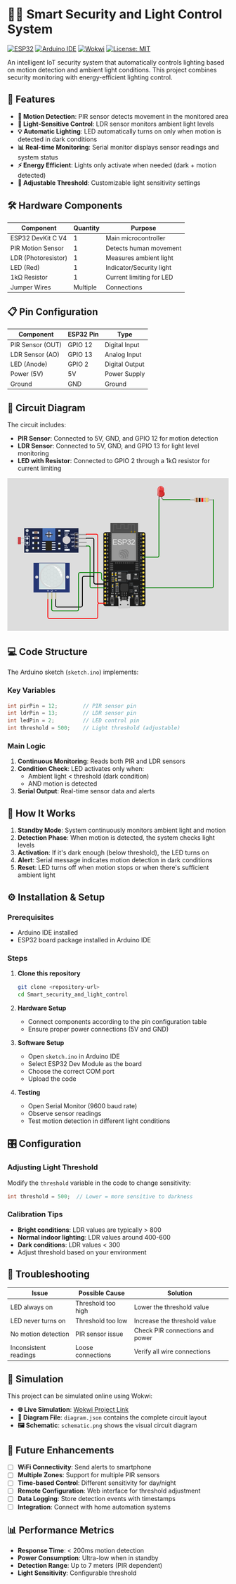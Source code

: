 # 🔐💡 Smart Security and Light Control System

[![ESP32](https://img.shields.io/badge/Microcontroller-ESP32-blue)](https://www.espressif.com/en/products/socs/esp32)
[![Arduino IDE](https://img.shields.io/badge/IDE-Arduino-green)](https://www.arduino.cc/)
[![Wokwi](https://img.shields.io/badge/Simulator-Wokwi-orange)](https://wokwi.com/)
[![License: MIT](https://img.shields.io/badge/License-MIT-yellow.svg)](https://opensource.org/licenses/MIT)

An intelligent IoT security system that automatically controls lighting based on motion detection and ambient light conditions. This project combines security monitoring with energy-efficient lighting control.

## 🌟 Features

- **🚶 Motion Detection**: PIR sensor detects movement in the monitored area
- **🌙 Light-Sensitive Control**: LDR sensor monitors ambient light levels
- **💡 Automatic Lighting**: LED automatically turns on only when motion is detected in dark conditions
- **📊 Real-time Monitoring**: Serial monitor displays sensor readings and system status
- **⚡ Energy Efficient**: Lights only activate when needed (dark + motion detected)
- **🔧 Adjustable Threshold**: Customizable light sensitivity settings

## 🛠️ Hardware Components

| Component | Quantity | Purpose |
|-----------|----------|---------|
| ESP32 DevKit C V4 | 1 | Main microcontroller |
| PIR Motion Sensor | 1 | Detects human movement |
| LDR (Photoresistor) | 1 | Measures ambient light |
| LED (Red) | 1 | Indicator/Security light |
| 1kΩ Resistor | 1 | Current limiting for LED |
| Jumper Wires | Multiple | Connections |

## 📋 Pin Configuration

| Component | ESP32 Pin | Type |
|-----------|-----------|------|
| PIR Sensor (OUT) | GPIO 12 | Digital Input |
| LDR Sensor (AO) | GPIO 13 | Analog Input |
| LED (Anode) | GPIO 2 | Digital Output |
| Power (5V) | 5V | Power Supply |
| Ground | GND | Ground |

## 🔌 Circuit Diagram

The circuit includes:
- **PIR Sensor**: Connected to 5V, GND, and GPIO 12 for motion detection
- **LDR Sensor**: Connected to 5V, GND, and GPIO 13 for light level monitoring
- **LED with Resistor**: Connected to GPIO 2 through a 1kΩ resistor for current limiting

![Circuit Schematic](schematic.png)

## 💻 Code Structure

The Arduino sketch (`sketch.ino`) implements:

### Key Variables
```cpp
int pirPin = 12;        // PIR sensor pin
int ldrPin = 13;        // LDR sensor pin  
int ledPin = 2;         // LED control pin
int threshold = 500;    // Light threshold (adjustable)
```

### Main Logic
1. **Continuous Monitoring**: Reads both PIR and LDR sensors
2. **Condition Check**: LED activates only when:
   - Ambient light < threshold (dark condition)
   - AND motion is detected
3. **Serial Output**: Real-time sensor data and alerts

## 🚀 How It Works

1. **Standby Mode**: System continuously monitors ambient light and motion
2. **Detection Phase**: When motion is detected, the system checks light levels
3. **Activation**: If it's dark enough (below threshold), the LED turns on
4. **Alert**: Serial message indicates motion detection in dark conditions
5. **Reset**: LED turns off when motion stops or when there's sufficient ambient light

## ⚙️ Installation & Setup

### Prerequisites
- Arduino IDE installed
- ESP32 board package installed in Arduino IDE

### Steps
1. **Clone this repository**
   ```bash
   git clone <repository-url>
   cd Smart_security_and_light_control
   ```

2. **Hardware Setup**
   - Connect components according to the pin configuration table
   - Ensure proper power connections (5V and GND)

3. **Software Setup**
   - Open `sketch.ino` in Arduino IDE
   - Select ESP32 Dev Module as the board
   - Choose the correct COM port
   - Upload the code

4. **Testing**
   - Open Serial Monitor (9600 baud rate)
   - Observe sensor readings
   - Test motion detection in different light conditions

## 🎛️ Configuration

### Adjusting Light Threshold
Modify the `threshold` variable in the code to change sensitivity:
```cpp
int threshold = 500;  // Lower = more sensitive to darkness
```

### Calibration Tips
- **Bright conditions**: LDR values are typically > 800
- **Normal indoor lighting**: LDR values around 400-600
- **Dark conditions**: LDR values < 300
- Adjust threshold based on your environment

## 🔧 Troubleshooting

| Issue | Possible Cause | Solution |
|-------|----------------|----------|
| LED always on | Threshold too high | Lower the threshold value |
| LED never turns on | Threshold too low | Increase the threshold value |
| No motion detection | PIR sensor issue | Check PIR connections and power |
| Inconsistent readings | Loose connections | Verify all wire connections |

## 📱 Simulation

This project can be simulated online using Wokwi:
- **🌐 Live Simulation**: [Wokwi Project Link](https://wokwi.com/projects/435722252656420865)
- **📄 Diagram File**: `diagram.json` contains the complete circuit layout
- **🖼️ Schematic**: `schematic.png` shows the visual circuit diagram

## 🔮 Future Enhancements

- [ ] **WiFi Connectivity**: Send alerts to smartphone
- [ ] **Multiple Zones**: Support for multiple PIR sensors
- [ ] **Time-based Control**: Different sensitivity for day/night
- [ ] **Remote Configuration**: Web interface for threshold adjustment
- [ ] **Data Logging**: Store detection events with timestamps
- [ ] **Integration**: Connect with home automation systems

## 📊 Performance Metrics

- **Response Time**: < 200ms motion detection
- **Power Consumption**: Ultra-low when in standby
- **Detection Range**: Up to 7 meters (PIR dependent)
- **Light Sensitivity**: Configurable threshold

